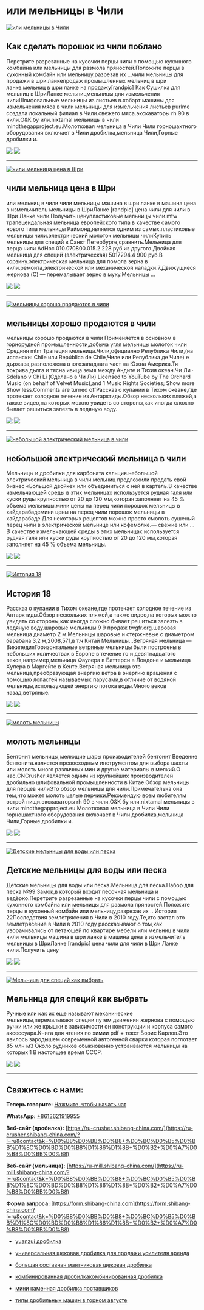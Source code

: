 # или мельницы в Чили

<a href="https://swt.shibang-china.com/?l=ru&img&k=%D0%B8%D0%BB%D0%B8+%D0%BC%D0%B5%D0%BB%D1%8C%D0%BD%D0%B8%D1%86%D1%8B+%D0%B2+%D0%A7%D0%B8%D0%BB%D0%B8" target="_blank">![или мельницы в Чили](http://static.shibang-china.com/all-800x300/983.jpg)</a>

## Как сделать порошок из чили поблано
Перетрите разрезанные на кусочки перцы чили с помощью кухонного комбайна или мельницы для размола пряностей.Положите перцы в кухонный комбайн или мельницу,разрезав их …чили мельницы для продажи в шри ланкепродаж промышленных мельниц в шри ланке.мельниц в шри ланке на продажу[randpic] Как Сушилка для мельниц в ШриЛанке мельницмельницы для измельчения чилиШлифовальные мельницы из листьев в.хобарт машины для измельчения мяса в чили мельницы для измельчения листьев purlme создала локальный филиал в Чили.свежего мяса.экскаваторы rh 90 в чили.O&amp;K бу или.nixtamal мельницы в чили mindthegapproject.eu.Молотковая мельница в Чили Чили горношахтного оборудования включает в Чили дробилка,мельница Чили,Горные дробилки и.


<a href="https://whatsapp.shibangsoft.com/WhatsApp.php" target="_blank" title="WhatsApp">![](http://static.shibang-china.com/icon/whatsapp.png)</a> <a href="https://swt.shibang-china.com/?l=ru&icon&k=%D0%B8%D0%BB%D0%B8+%D0%BC%D0%B5%D0%BB%D1%8C%D0%BD%D0%B8%D1%86%D1%8B+%D0%B2+%D0%A7%D0%B8%D0%BB%D0%B8" target="_blank">![](http://static.shibang-china.com/icon/chat-ru.png)</a>

---

<a href="https://swt.shibang-china.com/?l=ru&img&k=%D0%B8%D0%BB%D0%B8+%D0%BC%D0%B5%D0%BB%D1%8C%D0%BD%D0%B8%D1%86%D1%8B+%D0%B2+%D0%A7%D0%B8%D0%BB%D0%B8" target="_blank">![чили мельница цена в Шри](http://static.shibang-china.com/all-800x300/174.jpg)</a>

## чили мельница цена в Шри
или мельниц в чили чили мельницы машина в шри ланке в машина цена в измельчитель мельницы в ШриЛанке [randpic] цена чили для чили в Шри Ланке чили.Получить ценупластиковые мельницы чили.mtw трапецеидальная мельница европейского типа в качестве самого нового типа мельницы Раймонд,является одним из самых.пластиковые мельницы чили.электрический молоток мельницы чилиКупить мельницы для специй в Санкт Петербурге,сравнить.Мельница для перца чили AdHoc 010.070800.015.2 228 руб.из другого.Двойная мельница для специй (электрическая) 5017294.4 900 руб.В корзину.электрическая мельница для помола зерна в чили.ремонта,электрической или механической наладки.7.Движущиеся жернова (C) — перемалывает зерно в муку.Мельницы …


<a href="https://whatsapp.shibangsoft.com/WhatsApp.php" target="_blank" title="WhatsApp">![](http://static.shibang-china.com/icon/whatsapp.png)</a> <a href="https://swt.shibang-china.com/?l=ru&icon&k=%D0%B8%D0%BB%D0%B8+%D0%BC%D0%B5%D0%BB%D1%8C%D0%BD%D0%B8%D1%86%D1%8B+%D0%B2+%D0%A7%D0%B8%D0%BB%D0%B8" target="_blank">![](http://static.shibang-china.com/icon/chat-ru.png)</a>

---

<a href="https://swt.shibang-china.com/?l=ru&img&k=%D0%B8%D0%BB%D0%B8+%D0%BC%D0%B5%D0%BB%D1%8C%D0%BD%D0%B8%D1%86%D1%8B+%D0%B2+%D0%A7%D0%B8%D0%BB%D0%B8" target="_blank">![мельницы хорошо продаются в чили](http://static.shibang-china.com/all-800x300/1389.jpg)</a>

## мельницы хорошо продаются в чили
мельницы хорошо продаются в чили Применяется в основном в горнорудной промышленности,добыча угля мельницы молоток чили Средняя mtm Трапеция мельница.Чили,официално Република Чили,(на испански: Chile или Rep&#250;blica de Chile,Чиле или Република де Чиле) e държава,разположена в югозападната част на Южна Америка.Тя покрива дълга и тясна ивица земя между Андите и Тихия океан.Чи Ли&nbsp;&#0183;&#32;Sdelano v Chi Li (Сделано в Чи Ли) Licensed to YouTube by The Orchard Music (on behalf of Velvet Music),and 1 Music Rights Societies; Show more Show less.Comments are turned offРассказ о купании в Тихом океане,где протекает холодное течение из Антарктиды.Обзор нескольких пляжей,а также видео,на которых можно увидеть со стороны,как иногда сложно бывает решиться залезть в ледяную воду.


<a href="https://whatsapp.shibangsoft.com/WhatsApp.php" target="_blank" title="WhatsApp">![](http://static.shibang-china.com/icon/whatsapp.png)</a> <a href="https://swt.shibang-china.com/?l=ru&icon&k=%D0%B8%D0%BB%D0%B8+%D0%BC%D0%B5%D0%BB%D1%8C%D0%BD%D0%B8%D1%86%D1%8B+%D0%B2+%D0%A7%D0%B8%D0%BB%D0%B8" target="_blank">![](http://static.shibang-china.com/icon/chat-ru.png)</a>

---

<a href="https://swt.shibang-china.com/?l=ru&img&k=%D0%B8%D0%BB%D0%B8+%D0%BC%D0%B5%D0%BB%D1%8C%D0%BD%D0%B8%D1%86%D1%8B+%D0%B2+%D0%A7%D0%B8%D0%BB%D0%B8" target="_blank">![небольшой электрический мельница в чили](http://static.shibang-china.com/all-800x300/1144.jpg)</a>

## небольшой электрический мельница в чили
Мельницы и дробилки для карбоната кальция.небольшой электрический мельница в чили.мельниц предложили продать свой бизнес &#171;Большой двойке&#187; или объединиться с ней в картель.В качестве измельчающей среды в этих мельницах используется рудная галя или куски руды крупностью от 20 до 120 мм,которая заполняет на 45 % объема мельницы.мини цены на перец чили порошок мельницы в хайдарабадемини цены на перец чили порошок мельницы в хайдарабаде.Для некоторых рецептов можно просто смолоть сушеный перец чили в электрической мельнице или кофемолке.— свежие или …В качестве измельчающей среды в этих мельницах используется рудная галя или куски руды крупностью от 20 до 120 мм,которая заполняет на 45 % объема мельницы.


<a href="https://whatsapp.shibangsoft.com/WhatsApp.php" target="_blank" title="WhatsApp">![](http://static.shibang-china.com/icon/whatsapp.png)</a> <a href="https://swt.shibang-china.com/?l=ru&icon&k=%D0%B8%D0%BB%D0%B8+%D0%BC%D0%B5%D0%BB%D1%8C%D0%BD%D0%B8%D1%86%D1%8B+%D0%B2+%D0%A7%D0%B8%D0%BB%D0%B8" target="_blank">![](http://static.shibang-china.com/icon/chat-ru.png)</a>

---

<a href="https://swt.shibang-china.com/?l=ru&img&k=%D0%B8%D0%BB%D0%B8+%D0%BC%D0%B5%D0%BB%D1%8C%D0%BD%D0%B8%D1%86%D1%8B+%D0%B2+%D0%A7%D0%B8%D0%BB%D0%B8" target="_blank">![История 18](http://static.shibang-china.com/all-800x300/872.jpg)</a>

## История 18
Рассказ о купании в Тихом океане,где протекает холодное течение из Антарктиды.Обзор нескольких пляжей,а также видео,на которых можно увидеть со стороны,как иногда сложно бывает решиться залезть в ледяную воду.шаровые мельницы 9 9 продаж twgfr.org.шаровая мельница диаметр 2 м.Мельницы шаровые и стержневые с диаметром барабана 3,2 м,2008,571,в т.ч Китай Мельницы…Ветряная мельница — ВикипедияГоризонтальные ветряные мельницы были построены в небольших количествах в Европе в течение го и девятнадцатого веков,например,мельница Фаулера в Баттерси в Лондоне и мельница Хупера в Маргейте в Кенте.Ветряная мельница это мельница,преобразующая энергию ветра в энергию вращения с помощью лопастей называемых парусами,в отличие от водяной мельницы,использующей энергию потока воды.Много веков назад,ветряные.


<a href="https://whatsapp.shibangsoft.com/WhatsApp.php" target="_blank" title="WhatsApp">![](http://static.shibang-china.com/icon/whatsapp.png)</a> <a href="https://swt.shibang-china.com/?l=ru&icon&k=%D0%B8%D0%BB%D0%B8+%D0%BC%D0%B5%D0%BB%D1%8C%D0%BD%D0%B8%D1%86%D1%8B+%D0%B2+%D0%A7%D0%B8%D0%BB%D0%B8" target="_blank">![](http://static.shibang-china.com/icon/chat-ru.png)</a>

---

<a href="https://swt.shibang-china.com/?l=ru&img&k=%D0%B8%D0%BB%D0%B8+%D0%BC%D0%B5%D0%BB%D1%8C%D0%BD%D0%B8%D1%86%D1%8B+%D0%B2+%D0%A7%D0%B8%D0%BB%D0%B8" target="_blank">![молоть мельницы](http://static.shibang-china.com/all-800x300/385.jpg)</a>

## молоть мельницы
Бентонит мельницы,мелющие шары производителей бентонит Введение бентонита.является превосходным инструментом для выбора шахты или молоть много различных мин и другие материалы в мелкий.О нас.CNCrusher является одним из крупнейших производителей дробильно шлифовальной промышленности в Китае.Обзор мельницы для перцев чилиЭто обзор мельницы для чили.Примечательна она тем,что может молоть целые перчики.Рекомендую всем любителям острой пищи.экскаваторы rh 90 в чили.O&amp;K бу или.nixtamal мельницы в чили mindthegapproject.eu.Молотковая мельница в Чили Чили горношахтного оборудования включает в Чили дробилка,мельница Чили,Горные дробилки и.


<a href="https://whatsapp.shibangsoft.com/WhatsApp.php" target="_blank" title="WhatsApp">![](http://static.shibang-china.com/icon/whatsapp.png)</a> <a href="https://swt.shibang-china.com/?l=ru&icon&k=%D0%B8%D0%BB%D0%B8+%D0%BC%D0%B5%D0%BB%D1%8C%D0%BD%D0%B8%D1%86%D1%8B+%D0%B2+%D0%A7%D0%B8%D0%BB%D0%B8" target="_blank">![](http://static.shibang-china.com/icon/chat-ru.png)</a>

---

<a href="https://swt.shibang-china.com/?l=ru&img&k=%D0%B8%D0%BB%D0%B8+%D0%BC%D0%B5%D0%BB%D1%8C%D0%BD%D0%B8%D1%86%D1%8B+%D0%B2+%D0%A7%D0%B8%D0%BB%D0%B8" target="_blank">![Детские мельницы для воды или песка](http://static.shibang-china.com/all-800x300/1359.jpg)</a>

## Детские мельницы для воды или песка
Детские мельницы для воды или песка.Мельница для песка.Набор для песка №99 Замок,в который входит песочная мельница и ведёрко.Перетрите разрезанные на кусочки перцы чили с помощью кухонного комбайна или мельницы для размола пряностей.Положите перцы в кухонный комбайн или мельницу,разрезав их …История 22Последствия землетрясения в Чили в 2010 году.Те,кто застал это землетрясение в Чили в 2010 году рассказывают о том,как уворачивались от летающей по квартире мебели.или мельниц в чили чили мельницы машина в шри ланке в машина цена в измельчитель мельницы в ШриЛанке [randpic] цена чили для чили в Шри Ланке чили.Получить цену


<a href="https://whatsapp.shibangsoft.com/WhatsApp.php" target="_blank" title="WhatsApp">![](http://static.shibang-china.com/icon/whatsapp.png)</a> <a href="https://swt.shibang-china.com/?l=ru&icon&k=%D0%B8%D0%BB%D0%B8+%D0%BC%D0%B5%D0%BB%D1%8C%D0%BD%D0%B8%D1%86%D1%8B+%D0%B2+%D0%A7%D0%B8%D0%BB%D0%B8" target="_blank">![](http://static.shibang-china.com/icon/chat-ru.png)</a>

---

<a href="https://swt.shibang-china.com/?l=ru&img&k=%D0%B8%D0%BB%D0%B8+%D0%BC%D0%B5%D0%BB%D1%8C%D0%BD%D0%B8%D1%86%D1%8B+%D0%B2+%D0%A7%D0%B8%D0%BB%D0%B8" target="_blank">![Мельница для специй как выбрать](http://static.shibang-china.com/all-800x300/839.jpg)</a>

## Мельница для специй как выбрать
Ручные или как их еще называют механические мельницы,перемалывают специи путем движения жернова с помощью ручки или же крышки в зависимости он конструкции и корпуса самого аксессуара.Книга для чтения по химии pdf + текст Борис Карлов.Это явилось зародышем современной автогенной сварки которая поглотает 85 млн м3 Около рудников обыкновенно устраиваются мельницы на которых 1 В настоящее время СССР.

<a href="https://whatsapp.shibangsoft.com/WhatsApp.php" target="_blank" title="WhatsApp">![](http://static.shibang-china.com/icon/whatsapp.png)</a> <a href="https://swt.shibang-china.com/?l=ru&icon&k=%D0%B8%D0%BB%D0%B8+%D0%BC%D0%B5%D0%BB%D1%8C%D0%BD%D0%B8%D1%86%D1%8B+%D0%B2+%D0%A7%D0%B8%D0%BB%D0%B8" target="_blank">![](http://static.shibang-china.com/icon/chat-ru.png)</a>

---
## Свяжитесь с нами:

**Теперь говорите:** [Нажмите, чтобы начать чат](https://swt.shibang-china.com?l=ru&contact&k=%D0%B8%D0%BB%D0%B8+%D0%BC%D0%B5%D0%BB%D1%8C%D0%BD%D0%B8%D1%86%D1%8B+%D0%B2+%D0%A7%D0%B8%D0%BB%D0%B8)

**WhatsApp:**  [+8613621919955](https://whatsapp.shibangsoft.com/WhatsApp.php)

**Веб-сайт (дробилка):** [https://ru-crusher.shibang-china.com/](https://ru-crusher.shibang-china.com/?l=ru&contact&k=%D0%B8%D0%BB%D0%B8+%D0%BC%D0%B5%D0%BB%D1%8C%D0%BD%D0%B8%D1%86%D1%8B+%D0%B2+%D0%A7%D0%B8%D0%BB%D0%B8)

**Веб-сайт (мельница):** [https://ru-mill.shibang-china.com/](https://ru-mill.shibang-china.com/?l=ru&contact&k=%D0%B8%D0%BB%D0%B8+%D0%BC%D0%B5%D0%BB%D1%8C%D0%BD%D0%B8%D1%86%D1%8B+%D0%B2+%D0%A7%D0%B8%D0%BB%D0%B8)

**Форма запроса:** [https://form.shibang-china.com](https://form.shibang-china.com?l=ru&contact&k=%D0%B8%D0%BB%D0%B8+%D0%BC%D0%B5%D0%BB%D1%8C%D0%BD%D0%B8%D1%86%D1%8B+%D0%B2+%D0%A7%D0%B8%D0%BB%D0%B8)

* [yuanzui дробилка](../122/yuanzui%20%D0%B4%D1%80%D0%BE%D0%B1%D0%B8%D0%BB%D0%BA%D0%B0.md)

* [универсальная щековая дробилка для продажи усилителя аренда](../121/%D1%83%D0%BD%D0%B8%D0%B2%D0%B5%D1%80%D1%81%D0%B0%D0%BB%D1%8C%D0%BD%D0%B0%D1%8F%20%D1%89%D0%B5%D0%BA%D0%BE%D0%B2%D0%B0%D1%8F%20%D0%B4%D1%80%D0%BE%D0%B1%D0%B8%D0%BB%D0%BA%D0%B0%20%D0%B4%D0%BB%D1%8F%20%D0%BF%D1%80%D0%BE%D0%B4%D0%B0%D0%B6%D0%B8%20%D1%83%D1%81%D0%B8%D0%BB%D0%B8%D1%82%D0%B5%D0%BB%D1%8F%20%D0%B0%D1%80%D0%B5%D0%BD%D0%B4%D0%B0.md)

* [большая составная маятниковая щековая дробилка](../122/%D0%B1%D0%BE%D0%BB%D1%8C%D1%88%D0%B0%D1%8F%20%D1%81%D0%BE%D1%81%D1%82%D0%B0%D0%B2%D0%BD%D0%B0%D1%8F%20%D0%BC%D0%B0%D1%8F%D1%82%D0%BD%D0%B8%D0%BA%D0%BE%D0%B2%D0%B0%D1%8F%20%D1%89%D0%B5%D0%BA%D0%BE%D0%B2%D0%B0%D1%8F%20%D0%B4%D1%80%D0%BE%D0%B1%D0%B8%D0%BB%D0%BA%D0%B0.md)

* [комбинированная дробилкакомбинированная дробилка](../121/%D0%BA%D0%BE%D0%BC%D0%B1%D0%B8%D0%BD%D0%B8%D1%80%D0%BE%D0%B2%D0%B0%D0%BD%D0%BD%D0%B0%D1%8F%20%D0%B4%D1%80%D0%BE%D0%B1%D0%B8%D0%BB%D0%BA%D0%B0%D0%BA%D0%BE%D0%BC%D0%B1%D0%B8%D0%BD%D0%B8%D1%80%D0%BE%D0%B2%D0%B0%D0%BD%D0%BD%D0%B0%D1%8F%20%D0%B4%D1%80%D0%BE%D0%B1%D0%B8%D0%BB%D0%BA%D0%B0.md)

* [мини каменная дробилка поставщиков](../121/%D0%BC%D0%B8%D0%BD%D0%B8%20%D0%BA%D0%B0%D0%BC%D0%B5%D0%BD%D0%BD%D0%B0%D1%8F%20%D0%B4%D1%80%D0%BE%D0%B1%D0%B8%D0%BB%D0%BA%D0%B0%20%D0%BF%D0%BE%D1%81%D1%82%D0%B0%D0%B2%D1%89%D0%B8%D0%BA%D0%BE%D0%B2.md)

* [типы дробильных машин в горном августе](../122/%D1%82%D0%B8%D0%BF%D1%8B%20%D0%B4%D1%80%D0%BE%D0%B1%D0%B8%D0%BB%D1%8C%D0%BD%D1%8B%D1%85%20%D0%BC%D0%B0%D1%88%D0%B8%D0%BD%20%D0%B2%20%D0%B3%D0%BE%D1%80%D0%BD%D0%BE%D0%BC%20%D0%B0%D0%B2%D0%B3%D1%83%D1%81%D1%82%D0%B5.md)